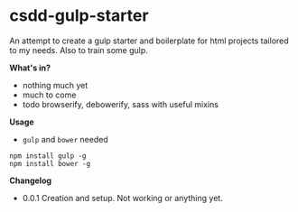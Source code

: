 # csdd-gulp-starter
An attempt to create a gulp starter and boilerplate for html projects tailored to my needs. Also to train some gulp.

**What's in?**

+ nothing much yet
+ much to come
+ todo browserify, debowerify, sass with useful mixins

**Usage**

+ `gulp` and `bower` needed
``` npm
npm install gulp -g
npm install bower -g
```


**Changelog**

+ 0.0.1
Creation and setup. Not working or anything yet.
